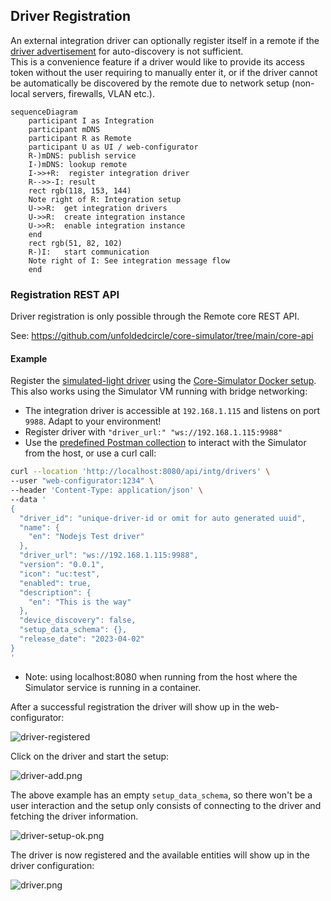 ## Driver Registration

An external integration driver can optionally register itself in a remote if the [driver advertisement](driver-advertisement.md)
for auto-discovery is not sufficient.  
This is a convenience feature if a driver would like to provide its access token without the user requiring to manually
enter it, or if the driver cannot be automatically be discovered by the remote due to network setup (non-local servers,
firewalls, VLAN etc.).

```mermaid
sequenceDiagram
    participant I as Integration
    participant mDNS
    participant R as Remote
    participant U as UI / web-configurator
    R-)mDNS: publish service
    I-)mDNS: lookup remote
    I->>+R:  register integration driver
    R-->>-I: result
    rect rgb(118, 153, 144)
    Note right of R: Integration setup
    U->>R:  get integration drivers
    U->>R:  create integration instance
    U->>R:  enable integration instance
    end
    rect rgb(51, 82, 102)
    R-)I:   start communication
    Note right of I: See integration message flow
    end
```

### Registration REST API

Driver registration is only possible through the Remote core REST API.

See: <https://github.com/unfoldedcircle/core-simulator/tree/main/core-api>

#### Example

Register the [simulated-light driver](https://github.com/unfoldedcircle/integration-node-library/tree/main/examples/simulated-light)
using the [Core-Simulator Docker setup](https://github.com/unfoldedcircle/core-simulator/tree/main/docker).
This also works using the Simulator VM running with bridge networking:

- The integration driver is accessible at `192.168.1.115` and listens on port `9988`. Adapt to your environment!
- Register driver with `"driver_url:" "ws://192.168.1.115:9988"`
- Use the [predefined Postman collection](https://github.com/unfoldedcircle/core-simulator/tree/main/core-api/rest)
  to interact with the Simulator from the host, or use a curl call:

```bash
curl --location 'http://localhost:8080/api/intg/drivers' \
--user "web-configurator:1234" \
--header 'Content-Type: application/json' \
--data '
{
  "driver_id": "unique-driver-id or omit for auto generated uuid",
  "name": {
    "en": "Nodejs Test driver"
  },
  "driver_url": "ws://192.168.1.115:9988",
  "version": "0.0.1",
  "icon": "uc:test",
  "enabled": true,
  "description": {
    "en": "This is the way"
  },
  "device_discovery": false,
  "setup_data_schema": {},
  "release_date": "2023-04-02"
}
'
```
- Note: using localhost:8080 when running from the host where the Simulator service is running in a container.

After a successful registration the driver will show up in the web-configurator:

![driver-registered](img/driver-registered.png)

Click on the driver and start the setup:

![driver-add.png](img%2Fdriver-add.png)

The above example has an empty `setup_data_schema`, so there won't be a user interaction and the setup only consists
of connecting to the driver and fetching the driver information.

![driver-setup-ok.png](img%2Fdriver-setup-ok.png)

The driver is now registered and the available entities will show up in the driver configuration:

![driver.png](img%2Fdriver.png)
